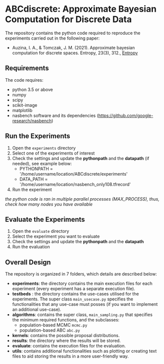 # ABCdiscrete: Approximate Bayesian Computation for Discrete Data
The repository contains the python code required to reproduce the experiments carried out in the following paper:

- Auzina, I. A., & Tomczak, J. M. (2021). Approximate bayesian computation for discrete spaces. Entropy, 23(3), 312., [Entropy](https://www.mdpi.com/1099-4300/23/3/312)

## Requirements 
The code requires: 
- python 3.5 or above
- numpy 
- scipy
- scikit-image
- matplotlib
- nasbench software and its dependencies (https://github.com/google-research/nasbench)


## Run the Experiments 
1. Open the `experiments` directory 
2. Select one of the experiments of interest
3. Check the settings and update the **pythonpath** and the **datapath** (if needed), see example below:
    - PYTHONPATH = '/home/username/location/ABCdiscrete/experiments'
    - DATA_PATH = '/home/username/location/nasbench_only108.tfrecord'
4. Run the experiment 

*the python code is ran in multiple parallel processes (MAX_PROCESS), thus, check how many nodes you have available*

## Evaluate the Experiments
1. Open the `evaluate` directory
2. Select the experiment you want to evaluate
3. Check the settings and update the **pythonpath** and the **datapath** 
4. Run the evaluation

## Overall Design 
The repository is organized in 7 folders, which details are described below:
- **experiments**: the directory contains the main execution files for each experiment (every experiment has a separate execution file).
- **testbeds** : the directory contains the use-cases utilised for the experiments. The super class `main_usecase.py` specifies the functionalities that any use-case must posses (if you want to implement an additional use-case). 
- **algorithms**: contains the super class, `main_sampling.py` that specifies the minimum required functions, and the subclasses:
    - population-based MCMC `mcmc.py`
    - population-based ABC `abc.py`
- **kernels**: contains the possible proposal distributions. 
- **results**: the directory where the results will be stored.
- **evaluate**: contains the execution files for the evaluation.
- **utils**: contains additional functionalities such as plotting or creating text files to aid storing the results in a more user-friendly way. 

